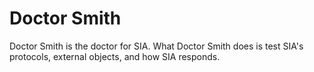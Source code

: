 # Doctor Smith
Doctor Smith is the doctor for SIA. What Doctor Smith does is test SIA's protocols, external objects, and how SIA responds.
